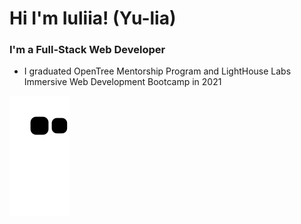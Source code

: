 

# Hi I'm Iuliia! (Yu-lia)

### I'm a Full-Stack Web Developer

- I graduated OpenTree Mentorship Program and LightHouse Labs Immersive Web Development Bootcamp in 2021

[![Snake animation](https://github.com/juliasut/juliasut/blob/output/github-contribution-grid-snake.svg)](https://github.com/juliasut/juliasut/blob/output/github-contribution-grid-snake.gif)
